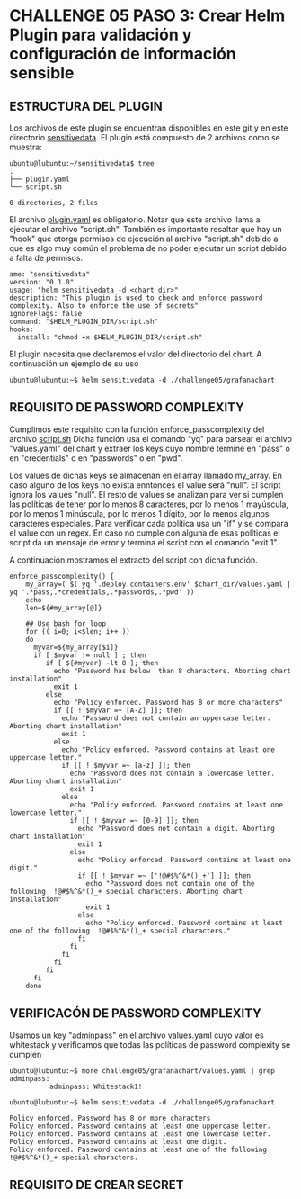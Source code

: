 # CHALLENGE 05  PASO 3: Crear Helm Plugin para validación y configuración de información sensible

## ESTRUCTURA DEL PLUGIN

Los archivos de este plugin se encuentran disponibles en este git y en este directorio [sensitivedata](sensitivedata). El plugin está compuesto de 2 archivos como se muestra:
```
ubuntu@lubuntu:~/sensitivedata$ tree
.
├── plugin.yaml
└── script.sh

0 directories, 2 files
```

El archivo [plugin.yaml](sensitivedata/plugin.yaml) es obligatorio. Notar que este archivo llama a ejecutar el archivo "script.sh".  También es importante resaltar que hay un "hook" que otorga permisos de ejecución al archivo "script.sh" debido a que es algo muy común el problema de no poder ejecutar un script debido a falta de permisos.
```
ame: "sensitivedata"
version: "0.1.0"
usage: "helm sensitivedata -d <chart dir>"
description: "This plugin is used to check and enforce password complexity. Also to enforce the use of secrets"
ignoreFlags: false
command: "$HELM_PLUGIN_DIR/script.sh"
hooks:
  install: "chmod +x $HELM_PLUGIN_DIR/script.sh"
```

El plugin necesita que declaremos el valor del directorio del chart. A continuación un ejemplo de su uso

```
ubuntu@lubuntu:~$ helm sensitivedata -d ./challenge05/grafanachart
```

## REQUISITO DE PASSWORD COMPLEXITY

Cumplimos este requisito con la función enforce_passcomplexity del archivo [script.sh](sensitivedata/script.sh)  Dicha función usa el comando "yq" para parsear el archivo "values.yaml" del chart y extraer los keys cuyo nombre termine en "pass" o en "credentials" o en "passwords" o en "pwd".

Los values de dichas keys se almacenan en el array llamado my_array. En caso alguno de los keys no exista enntonces el value será "null".  El script ignora los values "null". El resto de values se analizan para ver si cumplen las políticas  de tener por lo menos 8 caracteres, por lo menos 1 mayúscula, por lo menos 1 minúscula, por lo menos 1 dígito, por lo menos algunos caracteres especiales. Para verificar cada política usa un "if" y se compara el value con un regex. En caso no cumple con alguna de esas políticas el script da un mensaje de error y termina el script con el comando "exit 1".

A continuación mostramos el extracto del script con dicha función. 

```
enforce_passcomplexity() {
    my_array=( $( yq '.deploy.containers.env' $chart_dir/values.yaml | yq '.*pass,.*credentials,.*passwords,.*pwd' ))
    echo
    len=${#my_array[@]}
 
    ## Use bash for loop 
    for (( i=0; i<$len; i++ ))
    do 
      myvar=${my_array[$i]}
      if [ $myvar != null ] ; then
         if [ ${#myvar} -lt 8 ]; then
           echo "Password has below  than 8 characters. Aborting chart installation"
           exit 1
         else
           echo "Policy enforced. Password has 8 or more characters"
           if [[ ! $myvar =~ [A-Z] ]]; then
             echo "Password does not contain an uppercase letter. Aborting chart installation"
             exit 1
           else
             echo "Policy enforced. Password contains at least one uppercase letter."
             if [[ ! $myvar =~ [a-z] ]]; then
               echo "Password does not contain a lowercase letter. Aborting chart installation"
               exit 1
             else
               echo "Policy enforced. Password contains at least one lowercase letter."
               if [[ ! $myvar =~ [0-9] ]]; then
                 echo "Password does not contain a digit. Aborting chart installation"
                 exit 1
               else
                 echo "Policy enforced. Password contains at least one digit."
                 if [[ ! $myvar =~ ['!@#$%^&*()_+'] ]]; then
                   echo "Password does not contain one of the following  !@#$%^&*()_+ special characters. Aborting chart installation"
                   exit 1
                 else
                   echo "Policy enforced. Password contains at least one of the following  !@#$%^&*()_+ special characters."
                 fi
               fi
             fi
           fi
         fi
      fi
    done
```

## VERIFICACÓN DE PASSWORD COMPLEXITY

Usamos un key "adminpass" en el archivo values.yaml cuyo valor es whitestack y verificamos que todas las políticas de password complexity se cumplen

```
ubuntu@lubuntu:~$ more challenge05/grafanachart/values.yaml | grep adminpass:
          adminpass: Whitestack1!

ubuntu@lubuntu:~$ helm sensitivedata -d ./challenge05/grafanachart

Policy enforced. Password has 8 or more characters
Policy enforced. Password contains at least one uppercase letter.
Policy enforced. Password contains at least one lowercase letter.
Policy enforced. Password contains at least one digit.
Policy enforced. Password contains at least one of the following  !@#$%^&*()_+ special characters.
```

## REQUISITO DE CREAR SECRET


